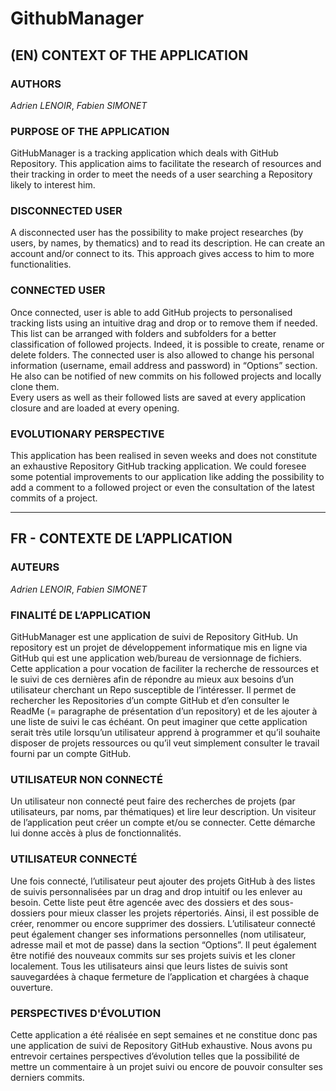 # GithubManager

## (EN) CONTEXT OF THE APPLICATION

### AUTHORS
*Adrien LENOIR*, *Fabien SIMONET*

### PURPOSE OF THE APPLICATION
GitHubManager is a tracking application which deals with GitHub Repository. This application aims to facilitate the research of resources and their tracking in order to meet the needs of a user searching a Repository likely to interest him. 

### DISCONNECTED USER
A disconnected user has the possibility to make project researches (by users, by names, by thematics) and to read its description.
He can create an account and/or connect to its. This approach gives access to him to more functionalities.

### CONNECTED USER
Once connected, user is able to add GitHub projects to personalised tracking lists using an intuitive drag and drop or to remove them if needed.
This list can be arranged with folders and subfolders for a better classification of followed projects. Indeed, it is possible to create, rename or delete folders. The connected user is also allowed to change his personal information (username, email address and password) in “Options” section.  
He also can be notified of new commits on his followed projects and locally clone them.  
Every users as well as their followed lists are saved at every application closure and are loaded at every opening.

### EVOLUTIONARY PERSPECTIVE
This application has been realised in seven weeks and does not constitute an exhaustive Repository GitHub tracking application. We could foresee some potential improvements to our application like adding the possibility to add a comment to a followed project or even the consultation of the latest commits of a project.

__________________________________________________________________________

## FR - CONTEXTE DE L’APPLICATION

### AUTEURS
*Adrien LENOIR*, *Fabien SIMONET*

### FINALITÉ DE L’APPLICATION
GitHubManager est une application de suivi de Repository GitHub. Un repository est un projet de développement informatique mis en ligne via GitHub qui est une application web/bureau de versionnage de fichiers.
Cette application a pour vocation de faciliter la recherche de ressources et le suivi de ces dernières afin de répondre au mieux aux besoins d’un utilisateur cherchant un Repo susceptible de l’intéresser. Il permet de rechercher les Repositories d’un compte GitHub et d’en consulter le ReadMe (= paragraphe de présentation d’un repository) et de les ajouter à une liste de suivi le cas échéant. On peut imaginer que cette application serait très utile lorsqu’un utilisateur apprend à programmer et qu’il souhaite disposer de projets ressources ou qu’il veut simplement consulter le travail fourni par un compte GitHub.

### UTILISATEUR NON CONNECTÉ
Un utilisateur non connecté peut faire des recherches de projets (par utilisateurs, par noms, par thématiques) et lire leur description. 
Un visiteur de l’application peut créer un compte et/ou se connecter. Cette démarche lui donne accès à plus de fonctionnalités. 

### UTILISATEUR CONNECTÉ
Une fois connecté, l’utilisateur peut ajouter des projets GitHub à des listes de suivis personnalisées par un drag and drop intuitif ou les enlever au besoin. Cette liste peut être agencée avec des dossiers et des sous-dossiers pour mieux classer les projets répertoriés. Ainsi, il est possible de créer, renommer ou encore supprimer des dossiers. 
L’utilisateur connecté peut également changer ses informations personnelles (nom utilisateur, adresse mail et mot de passe) dans la section “Options”.
Il peut également être notifié des nouveaux commits sur ses projets suivis et les cloner localement. 
Tous les utilisateurs ainsi que leurs listes de suivis sont sauvegardées à chaque fermeture de l’application et chargées à chaque ouverture.

### PERSPECTIVES D'ÉVOLUTION
Cette application a été réalisée en sept semaines et ne constitue donc pas une application de suivi de Repository GitHub exhaustive. Nous avons pu entrevoir certaines perspectives d’évolution telles que la possibilité de mettre un commentaire à un projet suivi ou encore de pouvoir consulter ses derniers commits. 
